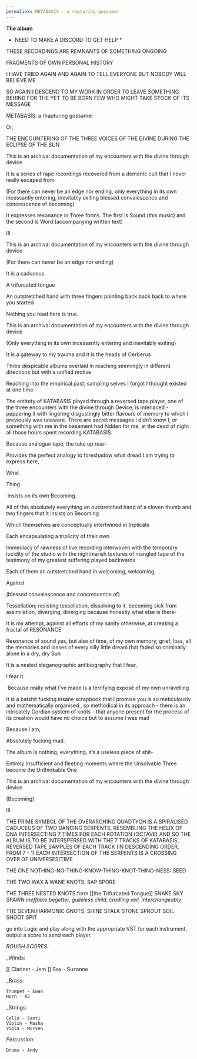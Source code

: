 ```yaml
---
permalink: METABASIS - a rapturing gossamer
---
```

**The album** 

*  NEED TO MAKE A DISCORD TO GET HELP *



THESE RECORDINGS ARE REMNANTS OF SOMETHING ONGOING 

FRAGMENTS OF OWN PERSONAL HISTORY 

I HAVE TRIED AGAIN AND AGAIN TO TELL EVERYONE BUT NOBODY WILL BELIEVE ME 

SO AGAIN I DESCEND TO MY WORK IN ORDER TO LEAVE SOMETHING BEHIND FOR THE YET TO BE BORN FEW WHO MIGHT TAKE STOCK OF ITS MESSAGE 

  

  

  

  

METABASIS: a rhapturing gossamer

Or,

  

THE ENCOUNTERING OF THE THREE VOICES OF THE DIVINE DURING THE ECLIPSE OF THE SUN

  

  

  

This is an archival documentation of my encounters with the divine through device 

It is a series of rape recordings recovered from a demonic cult that I never really escaped from 

(For there can never be an edge nor ending, only everything in its own incessantly entering, inevitably exiting blessed convalescence and concrescence of becoming)

It expresses resonance in Three forms. The first is Sound (this music) and the second is Word (accompanying written text)

III

This is an archival documentation of my encounters with the divine through device 

(For there can never be an edge nor ending)

It is a caduceus 

A trifurcated tongue 

An outstretched hand with three fingers pointing back back back to where you started 

Nothing you read here is true.

This is an archival documentation of my encounters with the divine through device 

(Only everything in its own incessantly entering and inevitably exiting)

It is a gateway to my trauma and it is the heads of Cerberus 

Three despicable albums overlaid in reaching seemingly in different directions but with a unified motive 

Reaching into the empirical past, sampling selves I forgot I thought existed at one time -

The entirety of KATABASIS played through a reversed tape player, one of the three encounters with the divine through Device, is interlaced - peppering it with lingering disgustingly bitter flavours of memory to which I previously was unaware. There are secret messages I didn’t know I, or something with me in the basement had hidden for me, at the dead of night all those hours spent recording KATABASIS.

Because analogue tape, the take up reæl-

Provides the perfect analogy to foreshadow what dread I am trying to express here, 

What 

Thing

 insists on its own Becoming.

All of this absolutely everything an outstretched hand of a cloven thumb and two fingers that it insists on Becoming 

Which themselves are conceptually intertwined in triplicate

Each encapsulating a triplicity of their own

Immediacy of rawness of live recording interwoven with the temporary lucidity of the studio with the nightmarish textures of mangled tape of the testimony of my greatest suffering played backwards 

Each of them an outstretched hand in welcoming, welcoming, 

Against 

(blessed convalescence and concrescence of)

Tessellation; resisting tessellation, dissolving to it, becoming sick from assimilation, diverging, diverging because honestly what else is there-

It is my attempt, against all efforts of my sanity otherwise, at creating a fractal of RESONANCE 

Resonance of sound yes, but also of time, of my own memory, grief, loss, all the memories and losses of every silly little dream that faded so criminally alone in a dry, dry Sun 

It is a nested steganographic antibiography that I fear, 

I fear it.

 Because really what I’ve made is a terrifying exposé of my own unravelling 

It is a batshit fucking insane scrapbook that I promise you is so meticulously and mathematically organised , so methodical in its approach - there is an intricately Gordian system of knots - that anyone present for the process of its creation would have no choice but to assume I was mad

Because I am, 

Absolutely fucking mad.

The album is nothing, everything, it’s a useless piece of shit- 

Entirely Insufficient and fleeting moments where the Unsolvable Three become the Unthinkable One

This is an archival documentation of my encounters with the divine through device 

(Becoming)

III



THE PRIME SYMBOL OF THE OVERARCHING QUADTYCH 
IS A SPIRALISED CADUCEUS OF TWO DANCING SERPENTS, RESEMBLING THE HELIX OF DNA 
INTERSECTING 7 TIMES FOR EACH ROTATION (OCTAVE)
AND SO THE ALBUM IS TO BE 
INTERSPERSED WITH THE 7 TRACKS OF KATABASIS, REVERSED TAPE SAMPLES OF EACH TRACK (IN DESCENDING ORDER, FROM 7 - 1)
EACH INTERSECTION OF THE SERPENTS IS A CROSSING OVER OF UNIVERSES/TIME 

THE ONE NOTHING-NO-THING-KNOW-THING-KNOT-THING-NESS: 
SEED

THE TWO WAX & WANE KNOTS:
SAP
SPORE


THE THREE NESTED KNOTS form [[the Trifurcated Tongue]]
SNAKE 
SKY 
SPAWN 
_ineffable begetter, guileless child, cradling veil, interchangeably_





THE SEVEN HARMONIC GNOTS:
SHINE
STALK
STONE
SPROUT
SOIL
SHOOT
SPIT




go into Logic and play along with the appropriate VST for each instrument, output a score to send each player. 

*ROUGH SCORES:*


_Winds:

[[	Clarinet - Jem ]]
	Sax - Suzanne


_Brass:

	Trumpet - Ewan 
	Horn - AJ 


_Strings: 

	Cello - Santi
	Violin - Masha
	Viola - Morven



_Percussion:_

	Drums - Andy



